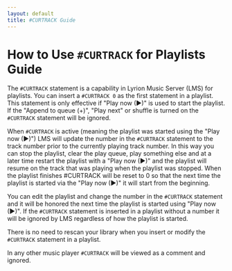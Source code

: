 ```yaml
---
layout: default
title: #CURTRACK Guide
---
```


# How to Use `#CURTRACK` for Playlists Guide

The `#CURTRACK` statement is a capability in Lyrion Music Server (LMS) for playlists. You can insert a `#CURTRACK 0` as the first statement in a playlist. This statement is only effective if "Play now (▶)" is used to start the playlist. If the "Append to queue (+)", "Play next" or shuffle is turned on the `#CURTRACK` statement will be ignored.

When `#CURTRACK` is active (meaning the playlist was started using the "Play now (▶)") LMS will update the number in the `#CURTRACK` statement to the track number prior to the currently playing track number. In this way you can stop the playlist, clear the play queue, play something else and at a later time restart the playlist with a "Play now (▶)" and the playlist will resume on the track that was playing when the playlist was stopped. When the playlist finishes #CURTRACK will be reset to 0 so that the next time the playlist is started via the "Play now (▶)" it will start from the beginning.

You can edit the playlist and change the number in the `#CURTRACK` statement and it will be honored the next time the playlist is started using "Play now (▶)". If the `#CURTRACK` statement is inserted in a playlist without a number it will be ignored by LMS regardless of how the playlist is started.

There is no need to rescan your library when you insert or modify the `#CURTRACK` statement in a playlist.

In any other music player `#CURTRACK` will be viewed as a comment and ignored.
